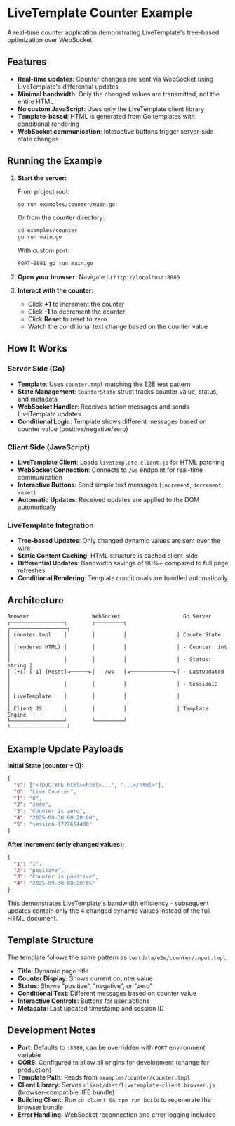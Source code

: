 # LiveTemplate Counter Example

A real-time counter application demonstrating LiveTemplate's tree-based optimization over WebSocket.

## Features

- **Real-time updates**: Counter changes are sent via WebSocket using LiveTemplate's differential updates
- **Minimal bandwidth**: Only the changed values are transmitted, not the entire HTML
- **No custom JavaScript**: Uses only the LiveTemplate client library
- **Template-based**: HTML is generated from Go templates with conditional rendering
- **WebSocket communication**: Interactive buttons trigger server-side state changes

## Running the Example

1. **Start the server:**

   From project root:
   ```bash
   go run examples/counter/main.go
   ```

   Or from the counter directory:
   ```bash
   cd examples/counter
   go run main.go
   ```

   With custom port:
   ```bash
   PORT=8081 go run main.go
   ```

2. **Open your browser:**
   Navigate to `http://localhost:8080`

3. **Interact with the counter:**
   - Click **+1** to increment the counter
   - Click **-1** to decrement the counter
   - Click **Reset** to reset to zero
   - Watch the conditional text change based on the counter value

## How It Works

### Server Side (Go)

- **Template**: Uses `counter.tmpl` matching the E2E test pattern
- **State Management**: `CounterState` struct tracks counter value, status, and metadata
- **WebSocket Handler**: Receives action messages and sends LiveTemplate updates
- **Conditional Logic**: Template shows different messages based on counter value (positive/negative/zero)

### Client Side (JavaScript)

- **LiveTemplate Client**: Loads `livetemplate-client.js` for HTML patching
- **WebSocket Connection**: Connects to `/ws` endpoint for real-time communication
- **Interactive Buttons**: Send simple text messages (`increment`, `decrement`, `reset`)
- **Automatic Updates**: Received updates are applied to the DOM automatically

### LiveTemplate Integration

- **Tree-based Updates**: Only changed dynamic values are sent over the wire
- **Static Content Caching**: HTML structure is cached client-side
- **Differential Updates**: Bandwidth savings of 90%+ compared to full page refreshes
- **Conditional Rendering**: Template conditionals are handled automatically

## Architecture

```
Browser                    WebSocket                    Go Server
┌─────────────────┐        ┌─────────┐                ┌──────────────────┐
│ counter.tmpl    │        │         │                │ CounterState     │
│ (rendered HTML) │        │         │                │ - Counter: int   │
│                 │        │         │                │ - Status: string │
│ [+1] [-1] [Reset]◄──────►│   /ws   │◄──────────────►│ - LastUpdated   │
│                 │        │         │                │ - SessionID      │
│ LiveTemplate    │        │         │                │                  │
│ Client JS       │        │         │                │ Template Engine  │
└─────────────────┘        └─────────┘                └──────────────────┘
```

## Example Update Payloads

**Initial State (counter = 0):**
```json
{
  "s": ["<!DOCTYPE html><html>...", "...</html>"],
  "0": "Live Counter",
  "1": "0",
  "2": "zero",
  "3": "Counter is zero",
  "4": "2025-09-30 00:20:00",
  "5": "session-1727654400"
}
```

**After Increment (only changed values):**
```json
{
  "1": "1",
  "2": "positive",
  "3": "Counter is positive",
  "4": "2025-09-30 00:20:05"
}
```

This demonstrates LiveTemplate's bandwidth efficiency - subsequent updates contain only the 4 changed dynamic values instead of the full HTML document.

## Template Structure

The template follows the same pattern as `testdata/e2e/counter/input.tmpl`:

- **Title**: Dynamic page title
- **Counter Display**: Shows current counter value
- **Status**: Shows "positive", "negative", or "zero"
- **Conditional Text**: Different messages based on counter value
- **Interactive Controls**: Buttons for user actions
- **Metadata**: Last updated timestamp and session ID

## Development Notes

- **Port**: Defaults to `:8080`, can be overridden with `PORT` environment variable
- **CORS**: Configured to allow all origins for development (change for production)
- **Template Path**: Reads from `examples/counter/counter.tmpl`
- **Client Library**: Serves `client/dist/livetemplate-client.browser.js` (browser-compatible IIFE bundle)
- **Building Client**: Run `cd client && npm run build` to regenerate the browser bundle
- **Error Handling**: WebSocket reconnection and error logging included